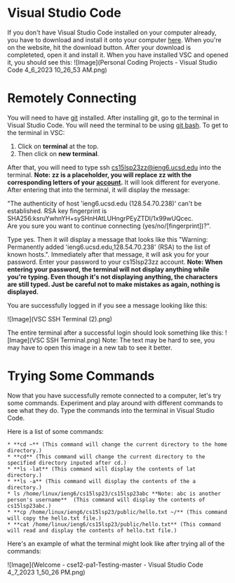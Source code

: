 # **Visual Studio Code**

If you don't have Visual Studio Code installed on your computer already, you have to download and install it onto your computer [here](https://code.visualstudio.com/). When you're on the website, hit the download button. After your download is completeted, open it and install it. When you have installed VSC and opened it, you should see this: 
![Image](Personal Coding Projects - Visual Studio Code 4_6_2023 10_26_53 AM.png)

# **Remotely Connecting**

You will need to have [git](https://gitforwindows.org/) installed. After installing git, go to the terminal in Visual Studio Code. You will need the terminal to be using [git bash](https://stackoverflow.com/a/50527994). To get to the terminal in VSC:

1. Click on **terminal** at the top.
2. Then click on **new terminal**.

After that, you will need to type ssh cs15lsp23zz@ieng6.ucsd.edu into the terminal. **Note: zz is a placeholder, you will replace zz with the corresponding letters of your [account](https://sdacs.ucsd.edu/~icc/index.php).** It will look different for everyone. After entering that into the terminal, it will display the message: 

"The authenticity of host 'ieng6.ucsd.edu (128.54.70.238)' can't be established.
RSA key fingerprint is SHA256:ksruYwhnYH+sySHnHAtLUHngrPEyZTDl/1x99wUQcec.     
Are you sure you want to continue connecting (yes/no/[fingerprint])?".

Type yes. Then it will display a message that looks like this "Warning: Permanently added 'ieng6.ucsd.edu,128.54.70.238' (RSA) to the list of known hosts.". Immediately after that message, it will ask you for your password. Enter your password to your cs15lsp23zz account. **Note: When entering your password, the terminal will not display anything while you're typing. Even though it's not displaying anything, the characters are still typed. Just be careful not to make mistakes as again, nothing is displayed.**

You are successfully logged in if you see a message looking like this:

![Image](VSC SSH Terminal (2).png)

The entire terminal after a successful login should look something like this:
![Image](VSC SSH Terminal.png)
Note: The text may be hard to see, you may have to open this image in a new tab to see it better.

# **Trying Some Commands**

Now that you have successfully remote connected to a computer, let's try some commands. Experiment and play around with different commands to see what they do. Type the commands into the terminal in Visual Studio Code. 

Here is a list of some commands:
```
* **cd ~** (This command will change the current directory to the home directory.)
* **cd** (This command will change the current directory to the specified directory inputed after cd.)
* **ls -lat** (This command will display the contents of lat directory.)
* **ls -a** (This command will display the contents of the a directory.)
* ls /home/linux/ieng6/cs15lsp23/cs15lsp23abc **Note: abc is another person's username**  (This command will display the contents of cs15lsp23abc.)
* **cp /home/linux/ieng6/cs15lsp23/public/hello.txt ~/** (This command will copy the hello.txt file.)
* **cat /home/linux/ieng6/cs15lsp23/public/hello.txt** (This command will read and display the contents of hello.txt file.)
```
Here's an example of what the terminal might look like after trying all of the commands:

![Image](Welcome - cse12-pa1-Testing-master - Visual Studio Code 4_7_2023 1_50_26 PM.png)
